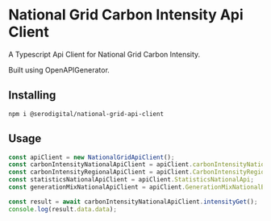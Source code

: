 # National Grid Carbon Intensity Api Client

A Typescript Api Client for National Grid Carbon Intensity.

Built using OpenAPIGenerator.

## Installing

`npm i @serodigital/national-grid-api-client`

## Usage

```typescript
const apiClient = new NationalGridApiClient();
const carbonIntensityNationalApiClient = apiClient.carbonIntensityNationalApi;
const carbonIntensityRegionalApiClient = apiClient.CarbonIntensityRegionalBetaApi;
const statisticsNationalApiClient = apiClient.StatisticsNationalApi;
const generationMixNationalApiClient = apiClient.GenerationMixNationalBetaApi;

const result = await carbonIntensityNationalApiClient.intensityGet();
console.log(result.data.data);
```
